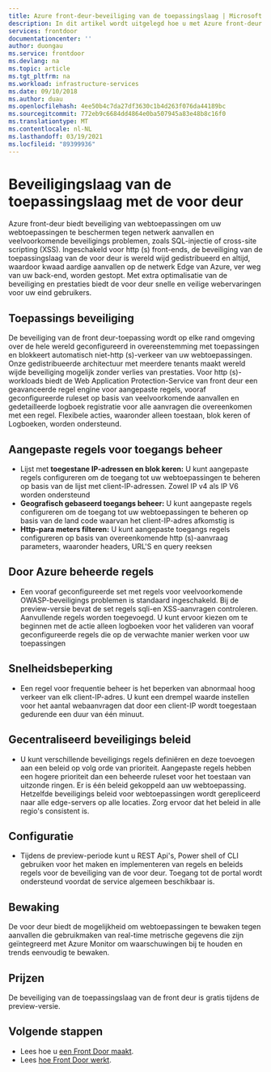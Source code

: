 ```yaml
---
title: Azure front-deur-beveiliging van de toepassingslaag | Microsoft Docs
description: In dit artikel wordt uitgelegd hoe u met Azure front-deur de back-ends van uw toepassingen kunt beveiligen en beveiligen
services: frontdoor
documentationcenter: ''
author: duongau
ms.service: frontdoor
ms.devlang: na
ms.topic: article
ms.tgt_pltfrm: na
ms.workload: infrastructure-services
ms.date: 09/10/2018
ms.author: duau
ms.openlocfilehash: 4ee50b4c7da27df3630c1b4d263f076da44189bc
ms.sourcegitcommit: 772eb9c6684dd4864e0ba507945a83e48b8c16f0
ms.translationtype: MT
ms.contentlocale: nl-NL
ms.lasthandoff: 03/19/2021
ms.locfileid: "89399936"
---
```

# <a name="application-layer-security-with-front-door"></a>Beveiligingslaag van de toepassingslaag met de voor deur
Azure front-deur biedt beveiliging van webtoepassingen om uw webtoepassingen te beschermen tegen netwerk aanvallen en veelvoorkomende beveiligings problemen, zoals SQL-injectie of cross-site scripting (XSS). Ingeschakeld voor http (s) front-ends, de beveiliging van de toepassingslaag van de voor deur is wereld wijd gedistribueerd en altijd, waardoor kwaad aardige aanvallen op de netwerk Edge van Azure, ver weg van uw back-end, worden gestopt. Met extra optimalisatie van de beveiliging en prestaties biedt de voor deur snelle en veilige webervaringen voor uw eind gebruikers.

## <a name="application-protection"></a>Toepassings beveiliging
De beveiliging van de front deur-toepassing wordt op elke rand omgeving over de hele wereld geconfigureerd in overeenstemming met toepassingen en blokkeert automatisch niet-http (s)-verkeer van uw webtoepassingen. Onze gedistribueerde architectuur met meerdere tenants maakt wereld wijde beveiliging mogelijk zonder verlies van prestaties. Voor http (s)-workloads biedt de Web Application Protection-Service van front deur een geavanceerde regel engine voor aangepaste regels, vooraf geconfigureerde ruleset op basis van veelvoorkomende aanvallen en gedetailleerde logboek registratie voor alle aanvragen die overeenkomen met een regel. Flexibele acties, waaronder alleen toestaan, blok keren of Logboeken, worden ondersteund.

## <a name="custom-access-control-rules"></a>Aangepaste regels voor toegangs beheer
- Lijst met **toegestane IP-adressen en blok keren:** U kunt aangepaste regels configureren om de toegang tot uw webtoepassingen te beheren op basis van de lijst met client-IP-adressen. Zowel IP v4 als IP V6 worden ondersteund
- **Geografisch gebaseerd toegangs beheer:** U kunt aangepaste regels configureren om de toegang tot uw webtoepassingen te beheren op basis van de land code waarvan het client-IP-adres afkomstig is
- **Http-para meters filteren:** U kunt aangepaste toegangs regels configureren op basis van overeenkomende http (s)-aanvraag parameters, waaronder headers, URL'S en query reeksen

## <a name="azure-managed-rules"></a>Door Azure beheerde regels
- Een vooraf geconfigureerde set met regels voor veelvoorkomende OWASP-beveiligings problemen is standaard ingeschakeld. Bij de preview-versie bevat de set regels sqli-en XSS-aanvragen controleren. Aanvullende regels worden toegevoegd. U kunt ervoor kiezen om te beginnen met de actie alleen logboeken voor het valideren van vooraf geconfigureerde regels die op de verwachte manier werken voor uw toepassingen 

## <a name="rate-limiting"></a>Snelheidsbeperking
- Een regel voor frequentie beheer is het beperken van abnormaal hoog verkeer van elk client-IP-adres.  U kunt een drempel waarde instellen voor het aantal webaanvragen dat door een client-IP wordt toegestaan gedurende een duur van één minuut.

## <a name="centralized-protection-policy"></a>Gecentraliseerd beveiligings beleid
- U kunt verschillende beveiligings regels definiëren en deze toevoegen aan een beleid op volg orde van prioriteit. Aangepaste regels hebben een hogere prioriteit dan een beheerde ruleset voor het toestaan van uitzonde ringen. Er is één beleid gekoppeld aan uw webtoepassing.  Hetzelfde beveiligings beleid voor webtoepassingen wordt gerepliceerd naar alle edge-servers op alle locaties. Zorg ervoor dat het beleid in alle regio's consistent is.

## <a name="configuration"></a>Configuratie
- Tijdens de preview-periode kunt u REST Api's, Power shell of CLI gebruiken voor het maken en implementeren van regels en beleids regels voor de beveiliging van de voor deur. Toegang tot de portal wordt ondersteund voordat de service algemeen beschikbaar is. 


## <a name="monitoring"></a>Bewaking
De voor deur biedt de mogelijkheid om webtoepassingen te bewaken tegen aanvallen die gebruikmaken van real-time metrische gegevens die zijn geïntegreerd met Azure Monitor om waarschuwingen bij te houden en trends eenvoudig te bewaken.

## <a name="pricing"></a>Prijzen
De beveiliging van de toepassingslaag van de front deur is gratis tijdens de preview-versie.


## <a name="next-steps"></a>Volgende stappen

- Lees hoe u [een Front Door maakt](quickstart-create-front-door.md).
- Lees [hoe Front Door werkt](front-door-routing-architecture.md).
